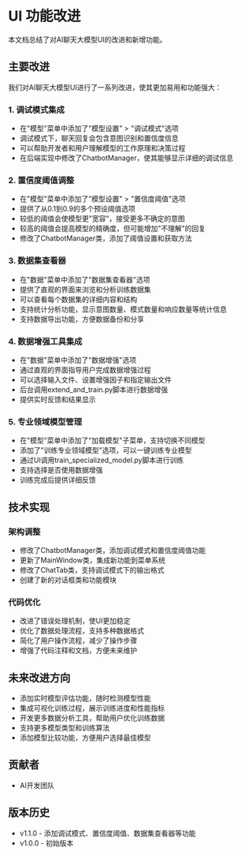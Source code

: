 # UI 功能改进

本文档总结了对AI聊天大模型UI的改进和新增功能。

## 主要改进

我们对AI聊天大模型UI进行了一系列改进，使其更加易用和功能强大：

### 1. 调试模式集成

- 在"模型"菜单中添加了"模型设置" > "调试模式"选项
- 调试模式下，聊天回复会包含意图识别和置信度信息
- 可以帮助开发者和用户理解模型的工作原理和决策过程
- 在后端实现中修改了ChatbotManager，使其能够显示详细的调试信息

### 2. 置信度阈值调整

- 在"模型"菜单中添加了"模型设置" > "置信度阈值"选项
- 提供了从0.1到0.9的多个预设阈值选项
- 较低的阈值会使模型更"宽容"，接受更多不确定的意图
- 较高的阈值会提高模型的精确度，但可能增加"不理解"的回复
- 修改了ChatbotManager类，添加了阈值设置和获取方法

### 3. 数据集查看器

- 在"数据"菜单中添加了"数据集查看器"选项
- 提供了直观的界面来浏览和分析训练数据集
- 可以查看每个数据集的详细内容和结构
- 支持统计分析功能，显示意图数量、模式数量和响应数量等统计信息
- 支持数据导出功能，方便数据备份和分享

### 4. 数据增强工具集成

- 在"数据"菜单中添加了"数据增强"选项
- 通过直观的界面指导用户完成数据增强过程
- 可以选择输入文件、设置增强因子和指定输出文件
- 后台调用extend_and_train.py脚本进行数据增强
- 提供实时反馈和结果显示

### 5. 专业领域模型管理

- 在"模型"菜单中添加了"加载模型"子菜单，支持切换不同模型
- 添加了"训练专业领域模型"选项，可以一键训练专业模型
- 通过UI调用train_specialized_model.py脚本进行训练
- 支持选择是否使用数据增强
- 训练完成后提供详细反馈

## 技术实现

### 架构调整

- 修改了ChatbotManager类，添加调试模式和置信度阈值功能
- 更新了MainWindow类，集成新功能到菜单系统
- 修改了ChatTab类，支持调试模式下的输出格式
- 创建了新的对话框类和功能模块

### 代码优化

- 改进了错误处理机制，使UI更加稳定
- 优化了数据处理流程，支持多种数据格式
- 简化了用户操作流程，减少了操作步骤
- 增强了代码注释和文档，方便未来维护

## 未来改进方向

- 添加实时模型评估功能，随时检测模型性能
- 集成可视化训练过程，展示训练进度和性能指标
- 开发更多数据分析工具，帮助用户优化训练数据
- 支持更多模型类型和训练算法
- 添加模型比较功能，方便用户选择最佳模型

## 贡献者

- AI开发团队

## 版本历史

- v1.1.0 - 添加调试模式、置信度阈值、数据集查看器等功能
- v1.0.0 - 初始版本 